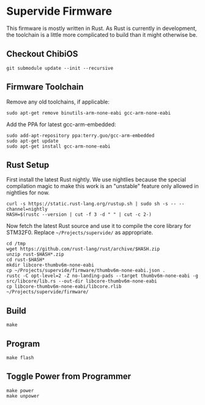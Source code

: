 # Supervide Firmware

This firmware is mostly written in Rust. As Rust is currently in development, 
the toolchain is a little more complicated to build than it might otherwise be.

## Checkout ChibiOS

    git submodule update --init --recursive

## Firmware Toolchain

Remove any old toolchains, if applicable:
    
    sudo apt-get remove binutils-arm-none-eabi gcc-arm-none-eabi

Add the PPA for latest gcc-arm-embedded:

    sudo add-apt-repository ppa:terry.guo/gcc-arm-embedded
    sudo apt-get update
    sudo apt-get install gcc-arm-none-eabi

## Rust Setup

First install the latest Rust nightly. We use nightlies because the special compilation magic to make this work is an "unstable" feature only allowed in nightlies for now.

    curl -s https://static.rust-lang.org/rustup.sh | sudo sh -s -- --channel=nightly
    HASH=$(rustc --version | cut -f 3 -d " " | cut -c 2-)

Now fetch the latest Rust source and use it to compile the core library for STM32F0. Replace `~/Projects/supervide/` as appropriate.

    cd /tmp
    wget https://github.com/rust-lang/rust/archive/$HASH.zip
    unzip rust-$HASH*.zip
    cd rust-$HASH*
    mkdir libcore-thumbv6m-none-eabi
    cp ~/Projects/supervide/firmware/thumbv6m-none-eabi.json .
    rustc -C opt-level=2 -Z no-landing-pads --target thumbv6m-none-eabi -g src/libcore/lib.rs --out-dir libcore-thumbv6m-none-eabi
    cp libcore-thumbv6m-none-eabi/libcore.rlib ~/Projects/supervide/firmware/

## Build

    make

## Program

    make flash

## Toggle Power from Programmer

    make power
    make unpower
